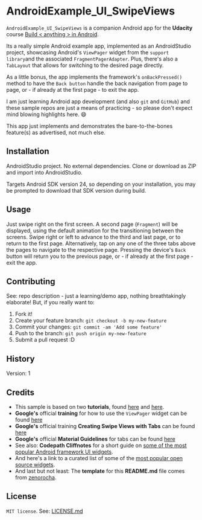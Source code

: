 # AndroidExample_UI_SwipeViews

`AndroidExample_UI_SwipeViews` is a companion Android app for the **Udacity** course [Build < anything > in Android](https://www.udacity.com/course/how-to-create-anything-in-android--ud802).

Its a really simple Android example app, implemented as an AndroidStudio project,
showcasing Android's `ViewPager` widget from the `support library`and the associated `FragmentPagerAdapter`.
Plus, there's also a `TabLayout` that allows for switching to the desired page directly.

As a little bonus, the app implements the framework's `onBackPressed()` method to have the `Back button` handle the back navigation from page to page, or - if already at the first page - to exit the app.

I am just learning Android app development (and also `git` and `GitHub`) and
these sample repos are just a means of practicing - so please don't expect mind blowing
highlights here.  :smile:

This app just implements and demonstrates the bare-to-the-bones feature(s) as advertised,
not much else.

## Installation

AndroidStudio project. No external dependencies.
Clone or download as ZIP and import into AndroidStudio.

Targets Android SDK version 24, so depending on your installation,
you may be prompted to download that SDK version during build.

## Usage

Just swipe right on the first screen.
A second page (`Fragment`) will be displayed, using the default animation for the transitioning between the screens.
Swipe right or left to advance to the third and last page, or to return to the first page.
Alternatively, tap on any one of the three tabs above the pages to navigate to the respective page.
Pressing the device's `Back` button will return you to the previous page, or - if already at the first page - exit the app.

## Contributing

See: repo description - just a learning/demo app, nothing breathtakingly elaborate!
But, if you really want to:
  1. Fork it!
  2. Create your feature branch: `git checkout -b my-new-feature`
  3. Commit your changes: `git commit -am 'Add some feature'`
  4. Push to the branch: `git push origin my-new-feature`
  5. Submit a pull request :D

## History

Version: 1

## Credits

  - This sample is based on two **tutorials**, found [here](http://kiory.pro/blog/creating-an-android-app-using-tabs-with-swipe-views/) and [here](http://www.androidhive.info/2015/09/android-material-design-working-with-tabs/).
  - **Google's** official **training** for how to use the `ViewPager` widget can be found [here](https://developer.android.com/training/animation/screen-slide.html)
  - **Google's** official training **Creating Swipe Views with Tabs**  can be found  [here](https://developer.android.com/training/implementing-navigation/lateral.html)
  - **Google's** official **Material Guidelines** for tabs can be found [here](https://material.google.com/components/tabs.html#tabs-specs)
  - See also: **Codepath Cliffnotes** for a short guide on [some of the most popular Android framework UI widgets](http://guides.codepath.com/android/Working-with-Input-Views).
  - And here's a link to a curated list of some of the [most popular open source widgets](https://github.com/wasabeef/awesome-android-ui).
  - And last but not least: The **template** for this **README.md** file comes from [zenorocha](https://gist.github.com/zenorocha/4526327).

## License

`MIT license`.
See: [LICENSE.md](./LICENSE.md)
